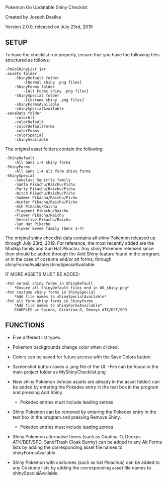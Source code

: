Pokemon Go Updatable Shiny Checklist

Created by Joseph Dasilva

Version 2.0.0, released on July 23rd, 2019

## SETUP
To have the checklist run properly, ensure that you have
the following files structured as follows:

    -PoGoShinyList.jar
    -assets folder
        -ShinyDefault folder
            -[Normal shiny .png files]
        -ShinyForms folder
            -[Alt Forms shiny .png files]
        -ShinySpecial folder
            -[Costume shiny .png files]
        -shinyFormsAvailable
        -shinySpecialAvailable
    -saveData folder
        -colorAll
        -colorDefault
        -colorDefaultForms
        -colorForms
        -colorSpecial
        -shinyAvailable

The original asset folders contain the following:

    -ShinyDefault
        -All Gens 1-4 shiny forms
    -ShinyForms
        -All Gens 1-4 alt form shiny forms
    -ShinySpecial
        -Sunglass Squirtle family
        -Santa Pikachu/Raichu/Pichu
        -Party Pikachu/Raichu/Pichu
        -Witch Pikachu/Raichu/Pichu
        -Summer Pikachu/Raichu/Pichu
        -Winter Pikachu/Raichu/Pichu
        -Ash Pikachu/Raichu
        -Fragment Pikachu/Raichu
        -Flower Pikachu/Raichu
        -Detective Pikachu/Raichu
        -Sun Hat Pikachu
        -Flower Eevee family (Gens 1-4)

The original shiny checklist data contains all shiny
Pokemon released up through July 23rd, 2019. For reference,
the most recently added are the Mudkip family and Sun Hat
Pikachu. Any shiny Pokemon released since then should be
added through the Add Shiny feature found in the program,
or in the case of costume and/or alt forms, through 
shinyFormsAvailable/shinySpecialAvailable.

IF MORE ASSETS MUST BE ADDED:

    -Put normal shiny forms in ShinyDefault
        *Ensure all ShinyDefault files end in 00_shiny.png*
    -Put costume shiny forms in ShinySpecial
        *Add file names to shinySpecialAvailable*
    -Put alt form shiny forms in ShinyForms
        *Add file names to shinyFormsAvailable*
        EXAMPLES => Spinda, Giratina-O, Deoxys ATK/DEF/SPD

## FUNCTIONS
- Five different list types.

- Pokemon backgrounds change color when clicked.

- Colors can be saved for future access with the Save 
  Colors button.

- Screenshot button saves a .png file of the UI.
  -File can be found in the main project folder as MyShinyChecklist.png

- New shiny Pokemon (whose assets are already in the asset
  folder) can be added by entering the Pokedex entry in
  the text box in the program and pressing Add Shiny.
  - Pokedex entries must include leading zeroes

- Shiny Pokemon can be removed by entering the Pokedex
  entry in the text box in the program and pressing Remove
  Shiny.
  - Pokedex entries must include leading zeroes

- Shiny Pokemon alternative forms (such as Giratina-O,
  Deoxys ATK/DEF/SPD, Sand/Trash Cloak Burmy) can be added
  to any Alt Forms lists by adding the corresponding asset
  file names to shinyFormsAvailable.
  
- Shiny Pokemon with costumes (such as hat Pikachus) can be
  added to any Costume lists by adding the corresponding
  asset file names to shinySpecialAvailable.
